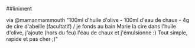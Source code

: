 
##liniment

via @mamanmammouth
"100ml d'huile d'olive - 100ml d'eau de chaux - 4g de cire d'abeille (facultatif) / je fonds au bain Marie la cire dans l'huile d'olive, j'ajoute (hors du feu) l'eau de chaux et j'émulsionne :) Tout simple, rapide et pas cher ;)"
